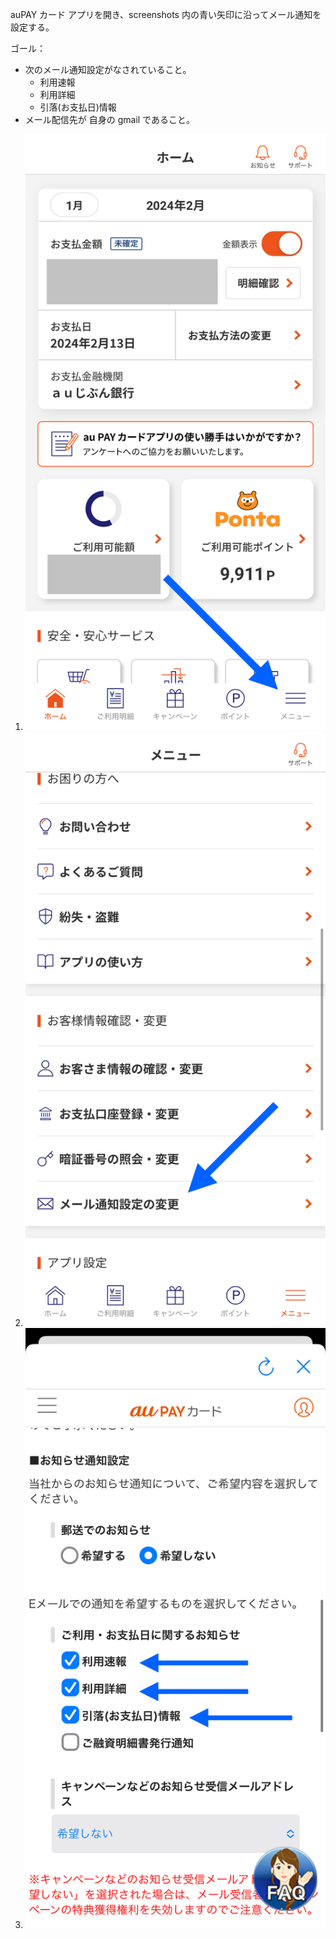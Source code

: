 auPAY カード アプリを開き、screenshots 内の青い矢印に沿ってメール通知を設定する。

ゴール：

-   次のメール通知設定がなされていること。
    -   利用速報
    -   利用詳細
    -   引落(お支払日)情報
-   メール配信先が 自身の gmail であること。

1. ![](./IMG_7467.png)
2. ![](./IMG_7468.png)
3. ![](./IMG_7469.png)
